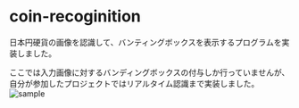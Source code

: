 # coin-recoginition

日本円硬貨の画像を認識して、バンティングボックスを表示するプログラムを実装しました。  
  
ここでは入力画像に対するバンディングボックスの付与しか行っていませんが、自分が参加したプロジェクトではリアルタイム認識まで実装しました。
![sample](https://drive.google.com/open?id=1FiVmaIJHXVIGQd0sND_ronEH7vSCD_uf)

